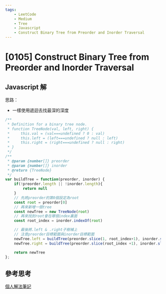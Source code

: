 ```yaml
---
tags: 
    - LeetCode
    - Medium
    - Tree
    - Javascript
    - Construct Binary Tree from Preorder and Inorder Traversal
---
```

# [0105] Construct Binary Tree from Preorder and Inorder Traversal

## Javascript 解
思路： 
* 一樣使用遞迴去找最深的深度
```js
/**
 * Definition for a binary tree node.
 * function TreeNode(val, left, right) {
 *     this.val = (val===undefined ? 0 : val)
 *     this.left = (left===undefined ? null : left)
 *     this.right = (right===undefined ? null : right)
 * }
 */
/**
 * @param {number[]} preorder
 * @param {number[]} inorder
 * @return {TreeNode}
 */
var buildTree = function(preorder, inorder) {
    if(!preorder.length || !inorder.length){
        return null
    }
    // 先將preorder的第0個設定為root
    const root = preorder[0]
    // 再來新增一個tree
    const newTree = new TreeNode(root)
    // 再來找到root會在哪個index裏面
    const root_index = inorder.indexOf(root)

    // 最後將.left & .right子樹補上
    // 注意preorder目標範圍與inorder目標範圍
    newTree.left = buildTree(preorder.slice(1, root_index+1), inorder.slice(0, root_index))
    newTree.right = buildTree(preorder.slice(root_index +1), inorder.slice(root_index+1))

    return newTree
};
```
## 參考思考
[個人解法筆記](https://www.wongwonggoods.com/all-posts/interview_prepare/python_leetcode/leetcode-python-105/#%E9%A1%8C%E7%9B%AE%E5%87%BA%E8%99%95)